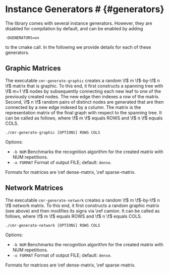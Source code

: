 # Instance Generators # {#generators}

The library comes with several instance generators.
However, they are disabled for compilation by default, and can be enabled by adding

    -DGENERATORS=on

to the cmake call.
In the following we provide details for each of these generators.

## Graphic Matrices ##

The executable `cmr-generate-graphic` creates a random \f$ m \f$-by-\f$ n \f$ matrix that is graphic.
To this end, it first constructs a spanning tree with \f$ m+1 \f$ nodes by subsequently connecting each new leaf to one of the previously created nodes.
The new edge then indexes a row of the matrix.
Second, \f$ n \f$ random pairs of distinct nodes are generated that are then connected by a new edge indexed by a column.
The matrix is the representation matrix of the final graph with respect to the spanning tree.
It can be called as follows, where \f$ m \f$ equals ROWS and \f$ n \f$ equals COLS.

    ./cmr-generate-graphic [OPTIONS] ROWS COLS

Options:
  - `-b NUM`    Benchmarks the recognition algorithm for the created matrix with NUM repetitions.
  - `-o FORMAT` Format of output FILE; default: `dense`.

Formats for matrices are \ref dense-matrix, \ref sparse-matrix.

## Network Matrices ##

The executable `cmr-generate-network` creates a random \f$ m \f$-by-\f$ n \f$ network matrix.
To this end, it first constructs a random graphic matrix (see above) and then modifies its signs via \ref camion.
It can be called as follows, where \f$ m \f$ equals ROWS and \f$ n \f$ equals COLS.

    ./cmr-generate-network [OPTIONS] ROWS COLS

Options:
  - `-b NUM`    Benchmarks the recognition algorithm for the created matrix with NUM repetitions.
  - `-o FORMAT` Format of output FILE; default: `dense`.

Formats for matrices are \ref dense-matrix, \ref sparse-matrix.

